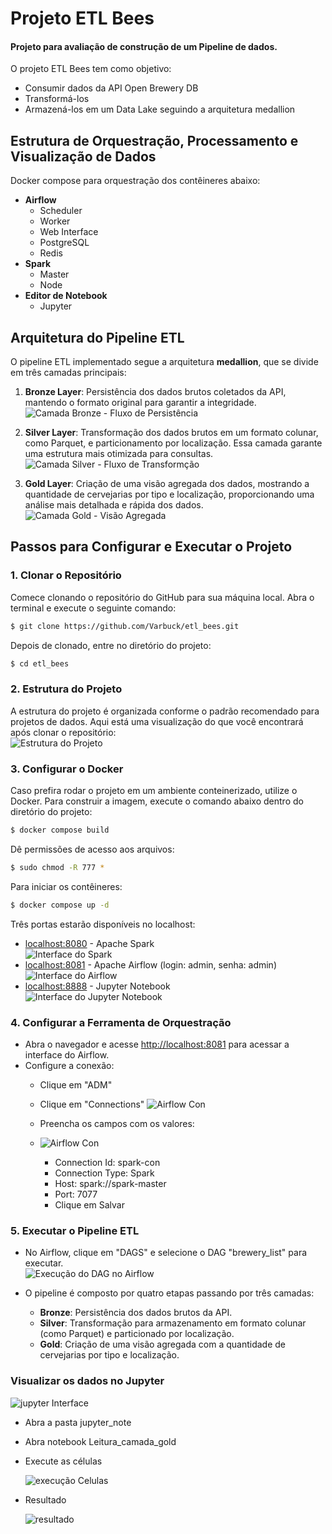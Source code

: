 # Projeto ETL Bees
#### Projeto para avaliação de construção de um Pipeline de dados.

O projeto ETL Bees tem como objetivo:
- Consumir dados da API Open Brewery DB
- Transformá-los
- Armazená-los em um Data Lake seguindo a arquitetura medallion

## Estrutura de Orquestração, Processamento e Visualização de Dados

Docker compose para orquestração dos contêineres abaixo:
- **Airflow** 
  - Scheduler
  - Worker
  - Web Interface
  - PostgreSQL
  - Redis
- **Spark**
  - Master
  - Node
- **Editor de Notebook**
  - Jupyter


## Arquitetura do Pipeline ETL

O pipeline ETL implementado segue a arquitetura **medallion**, que se divide em três camadas principais:

1. **Bronze Layer**: Persistência dos dados brutos coletados da API, mantendo o formato original para garantir a integridade.  
   ![Camada Bronze - Fluxo de Persistência](./images/bronze_layer.png) 

2. **Silver Layer**: Transformação dos dados brutos em um formato colunar, como Parquet, e particionamento por localização. Essa camada garante uma estrutura mais otimizada para consultas.  
   ![Camada Silver - Fluxo de Transformção](./images/silver_layer.png) 

3. **Gold Layer**: Criação de uma visão agregada dos dados, mostrando a quantidade de cervejarias por tipo e localização, proporcionando uma análise mais detalhada e rápida dos dados.  
   ![Camada Gold - Visão Agregada](./images/gold_layer.png) 

## Passos para Configurar e Executar o Projeto

### 1. Clonar o Repositório

Comece clonando o repositório do GitHub para sua máquina local. Abra o terminal e execute o seguinte comando:

```bash
$ git clone https://github.com/Varbuck/etl_bees.git
```

Depois de clonado, entre no diretório do projeto:

```bash
$ cd etl_bees
```

### 2. Estrutura do Projeto

A estrutura do projeto é organizada conforme o padrão recomendado para projetos de dados. Aqui está uma visualização do que você encontrará após clonar o repositório:  
![Estrutura do Projeto](./images/estrutura.png) 


### 3. Configurar o Docker

Caso prefira rodar o projeto em um ambiente conteinerizado, utilize o Docker. Para construir a imagem, execute o comando abaixo dentro do diretório do projeto:

```bash
$ docker compose build
```

Dê permissões de acesso aos arquivos:

```bash
$ sudo chmod -R 777 *
```

Para iniciar os contêineres:

```bash
$ docker compose up -d
```

Três portas estarão disponíveis no localhost:
- [localhost:8080](http://localhost:8080) - Apache Spark  
  ![Interface do Spark](./images/spark_interface.png) 
- [localhost:8081](http://localhost:8081) - Apache Airflow (login: admin, senha: admin)  
  ![Interface do Airflow](./images/airflow_interface.png) 
- [localhost:8888](http://localhost:8888) - Jupyter Notebook  
  ![Interface do Jupyter Notebook](./images/jupyter_interface.png) 

### 4. Configurar a Ferramenta de Orquestração

- Abra o navegador e acesse [http://localhost:8081](http://localhost:8081) para acessar a interface do Airflow.
- Configure a conexão:
  - Clique em "ADM" 
  - Clique em "Connections"
  ![Airflow Con](./images/airflow_con.png)   

  - Preencha os campos com os valores:
  - ![Airflow Con](./images/airflow_con2.png)  
    - Connection Id: spark-con
    - Connection Type: Spark
    - Host: spark://spark-master
    - Port: 7077
    - Clique em Salvar


### 5. Executar o Pipeline ETL


- No Airflow, clique em "DAGS" e selecione o DAG "brewery_list" para executar.  
  ![Execução do DAG no Airflow](./images/dag_execution.png) 


- O pipeline é composto por quatro etapas passando por três camadas:
  - **Bronze**: Persistência dos dados brutos da API.
  - **Silver**: Transformação para armazenamento em formato colunar (como Parquet) e particionado por localização.
  - **Gold**: Criação de uma visão agregada com a quantidade de cervejarias por tipo e localização.


### Visualizar os dados no Jupyter 

  ![jupyter Interface](./images/jupyter_interface2.png) 

- Abra a pasta jupyter_note
- Abra notebook Leitura_camada_gold  
- Execute as células

  ![execução Celulas](./images/jupyter_celulas.png) 

- Resultado
  
  ![resultado](./images/resultado.png) 

